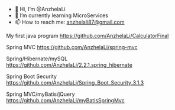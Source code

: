 - 👋 Hi, I’m @AnzhelaLi
- 🌱 I’m currently learning MicroServices
- 📫 How to reach me: anzhelali87@gmail.com

<!---
AnzhelaLi/AnzhelaLi is a ✨ special ✨ repository because its `README.md` (this file) appears on your GitHub profile.
You can click the Preview link to take a look at your changes.
--->

My first java program     <link>https://github.com/AnzhelaLi/CalculatorFinal</link>

Spring MVC                <link>https://github.com/AnzhelaLi/spring-mvc</link>

Spring/Hibernate/mySQL    <link>https://github.com/AnzhelaLi/2.2.1.spring_hibernate</link>

Spring Boot Security      <link>https://github.com/AnzhelaLi/Spring_Boot_Security_3.1.3</link>

Spring MVC/myBatis/jQuery <link>https://github.com/AnzhelaLi/myBatisSpringMvc</link>
